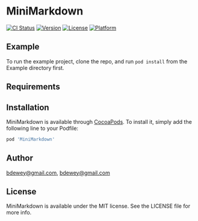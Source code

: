 # MiniMarkdown

[![CI Status](https://img.shields.io/travis/bdewey@gmail.com/MiniMarkdown.svg?style=flat)](https://travis-ci.org/bdewey@gmail.com/MiniMarkdown)
[![Version](https://img.shields.io/cocoapods/v/MiniMarkdown.svg?style=flat)](https://cocoapods.org/pods/MiniMarkdown)
[![License](https://img.shields.io/cocoapods/l/MiniMarkdown.svg?style=flat)](https://cocoapods.org/pods/MiniMarkdown)
[![Platform](https://img.shields.io/cocoapods/p/MiniMarkdown.svg?style=flat)](https://cocoapods.org/pods/MiniMarkdown)

## Example

To run the example project, clone the repo, and run `pod install` from the Example directory first.

## Requirements

## Installation

MiniMarkdown is available through [CocoaPods](https://cocoapods.org). To install
it, simply add the following line to your Podfile:

```ruby
pod 'MiniMarkdown'
```

## Author

bdewey@gmail.com, bdewey@gmail.com

## License

MiniMarkdown is available under the MIT license. See the LICENSE file for more info.
